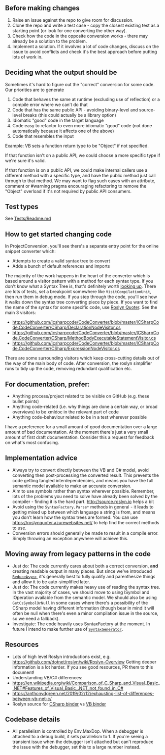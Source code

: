 ## Before making changes
1. Raise an issue against the repo to give room for discussion.
2. Clone the repo and write a test case - copy the closest existing test as a starting point (or look for one converting the other way).
3. Check how the code in the opposite conversion works - there may already be a solution to the problem.
4. Implement a solution. If it involves a lot of code changes, discuss on the issue to avoid conflicts and check it's the best approach before putting lots of work in.

## Deciding what the output should be
Sometimes it's hard to figure out the "correct" conversion for some code. Our priorities are to generate
1. Code that behaves the same at runtime (excluding use of reflection) or a compile error where we can't do that
2. Code that has the same public API - avoiding binary-level and source-level breaks (this could actually be a library option)
3. Idiomatic "good" code in the target language
4. Code easy to refactor to even more idiomatic "good" code (not done automatically because it affects one of the above)
5. Code that resembles the input

Example:
VB sets a function return type to be "Object" if not specified. 

If that function isn't on a public API, we could choose a more specific type if we're sure it's valid.

If that function is on a public API, we could make internal callers use a different method with a specific type, and have the public method just call through to that method. We may want to flag such cases with an attribute, comment or #warning pragma encouraging refactoring to remove the "Object" overload if it's not required by public API consumers.

## Test types
See [Tests/Readme.md](https://github.com/icsharpcode/CodeConverter/blob/master/Tests/Readme.md)

## How to get started changing code
In ProjectConversion, you'll see there's a separate entry point for the online snippet converter which:
* Attempts to create a valid syntax tree to convert
* Adds a bunch of default references and imports

The majority of the work happens in the heart of the converter which is based around a visitor pattern with a method for each syntax type. If you don't know what a Syntax Tree is, that's definitely worth [looking up](https://github.com/dotnet/roslyn/wiki/Roslyn-Overview). There are lots of tests, set a breakpoint somewhere like `VisitCompilationUnit`, then run them in debug mode. If you step through the code, you'll see how it walks down the syntax tree converting piece by piece. If you want to find the name of the syntax for some specific code, use [Roslyn Quoter](https://roslynquoter.azurewebsites.net/). See the main 3 visitors:
* https://github.com/icsharpcode/CodeConverter/blob/master/ICSharpCode.CodeConverter/CSharp/DeclarationNodeVisitor.cs
* https://github.com/icsharpcode/CodeConverter/blob/master/ICSharpCode.CodeConverter/CSharp/MethodBodyExecutableStatementVisitor.cs
* https://github.com/icsharpcode/CodeConverter/blob/master/ICSharpCode.CodeConverter/CSharp/ExpressionNodeVisitor.cs

There are some surrounding visitors which keep cross-cutting details out of the way of the main body of code.
After conversion, the roslyn simplifier runs to tidy up the code, removing redundant qualification etc.

## For documentation, prefer:
* Anything process/project related to be visible on GitHub (e.g. these bullet points)
* Anything code-related (i.e. why things are done a certain way, or broad overviews) to be xmldoc in the relevant part of code
* Anything code-behaviour related to be in a test wherever possible

I have a preference for a small amount of good documentation over a large amount of bad documentation.
At the moment there's just a very small amount of first draft documentation. Consider this a request for feedback on what's most confusing.

## Implementation advice
* Always try to convert directly between the VB and C# model, avoid converting then post-processing the converted result. This prevents the code getting tangled interdependencies, and means you have the full semantic model available to make an accurate conversion.
* Aim to use symbols rather than syntax wherever possible. Remember, lots of the problems you need to solve have already been solved by the compiler - finding it is the hard part. http://source.roslyn.io helps a bit
* Avoid using the `SyntaxFactory.Parse*` methods in general - it leads to getting mixed up between which language a string is from, and means you don't learn how the syntax trees are formed. You can use https://roslynquoter.azurewebsites.net/ to help find the correct methods to use.
* Conversion errors should generally be made to result in a compile error. Simply throwing an exception anywhere will achieve this.

## Moving away from legacy patterns in the code
* Just do: The code currently cares about both a correct conversion, **and** creating readable output in many places. But since we've introduced [`ReduceAsync`](https://docs.microsoft.com/en-us/dotnet/api/microsoft.codeanalysis.simplification.simplifier?view=roslyn-dotnet), it's generally best to fully qualify and parenthesize things and allow it to be auto-simplified later.
* Just do: The code currently makes heavy use of reading the syntax tree. In the vast majority of cases, we should move to using ISymbol and IOperation available from the semantic model. We should also be using `GetCsSymbolOrNull` in some cases where there's a possibility of the CSharp model having different information (though bear in mind it will often be null when there's even a minor compilation issue in the source, so we need a fallback).
* Investigate: The code heavily uses SyntaxFactory at the moment. In future I intend to make further use of [`SyntaxGenerator`](https://docs.microsoft.com/en-us/dotnet/api/microsoft.codeanalysis.editing.syntaxgenerator?view=roslyn-dotnet).

## Resources
* Lots of high level Roslyn introductions exist, e.g. https://github.com/dotnet/roslyn/wiki/Roslyn-Overview Getting deeper information is a lot harder. If you see good resources, PR them to this document!
* Understanding VB/C# differences:
 * https://en.wikipedia.org/wiki/Comparison_of_C_Sharp_and_Visual_Basic_.NET#Features_of_Visual_Basic_.NET_not_found_in_C#
 * https://anthonydgreen.net/2019/02/12/exhausting-list-of-differences-between-vb-net-c/
 * Roslyn source for [CSharp binder](http://source.roslyn.codeplex.com/#Microsoft.CodeAnalysis.CSharp/Binder/Binder_Expressions.cs,365) vs [VB binder](http://source.roslyn.codeplex.com/#Microsoft.CodeAnalysis.VisualBasic/Binding/Binder_Expressions.vb,43)

## Codebase details
* All parallelism is controlled by Env.MaxDop. When a debugger is attached to a debug build, it sets parallelism to 1. If you're seeing a transient issue when the debugger isn't attached but can't reproduce the issue with the debugger, set this to a large number instead.